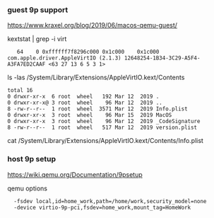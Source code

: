
### guest 9p support

https://www.kraxel.org/blog/2019/06/macos-qemu-guest/

kextstat | grep -i virt
```
   64    0 0xffffff7f8296c000 0x1c000    0x1c000    com.apple.driver.AppleVirtIO (2.1.3) 12648254-1B34-3C29-A5F4-A3FA7ED2CAAF <63 27 13 6 5 3 1>
```

ls -las /System/Library/Extensions/AppleVirtIO.kext/Contents
```
total 16
0 drwxr-xr-x  6 root  wheel   192 Mar 12  2019 .
0 drwxr-xr-x@ 3 root  wheel    96 Mar 12  2019 ..
8 -rw-r--r--  1 root  wheel  3571 Mar 12  2019 Info.plist
0 drwxr-xr-x  3 root  wheel    96 Mar 15  2019 MacOS
0 drwxr-xr-x  3 root  wheel    96 Mar 12  2019 _CodeSignature
8 -rw-r--r--  1 root  wheel   517 Mar 12  2019 version.plist
```

cat /System/Library/Extensions/AppleVirtIO.kext/Contents/Info.plist

### host 9p setup

https://wiki.qemu.org/Documentation/9psetup

qemu options
```
  -fsdev local,id=home_work,path=/home/work,security_model=none
  -device virtio-9p-pci,fsdev=home_work,mount_tag=HomeWork
```
